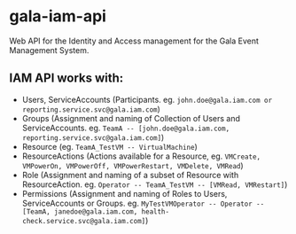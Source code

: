 # gala-iam-api

Web API for the Identity and Access management for the Gala Event Management System.

## IAM API works with:

- Users, ServiceAccounts (Participants. eg. `john.doe@gala.iam.com or reporting.service.svc@gala.iam.com`)
- Groups (Assignment and naming of Collection of Users and ServiceAccounts. eg. `TeamA -- [john.doe@gala.iam.com, reporting.service.svc@gala.iam.com]`)
- Resource (eg. `TeamA_TestVM -- VirtualMachine`)
- ResourceActions (Actions available for a Resource, eg. `VMCreate, VMPowerOn, VMPowerOff, VMPowerRestart, VMDelete, VMRead`)
- Role (Assignment and naming of a subset of Resource with ResourceAction. eg. `Operator -- TeamA_TestVM -- [VMRead, VMRestart]`)
- Permissions (Assignment and naming of Roles to Users, ServiceAccounts or Groups. eg. `MyTestVMOperator -- Operator -- [TeamA, janedoe@gala.iam.com, health-check.service.svc@gala.iam.com]`)
